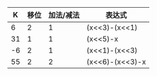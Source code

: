 K	| 移位	| 加法/减法 | 表达式
--------|-------|-----------|----------
6	|2	|1	    |(x<<3)-(x<<1)
31	|1	|1	    |(x<<5)-x
-6	|2	|1	    |(x<<1)-(x<<3)
55	|2	|2	    |(x<<6)-(x<<3)-x